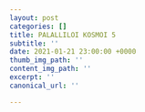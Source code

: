 ```yaml
---
layout: post
categories: []
title: PALALLILOI KOSMOI 5
subtitle: ''
date: 2021-01-21 23:00:00 +0000
thumb_img_path: ''
content_img_path: ''
excerpt: ''
canonical_url: ''

---
```

